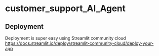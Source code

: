 # customer_support_AI_Agent
## Deployment
Deployment is super easy using Streamlit community cloud https://docs.streamlit.io/deploy/streamlit-community-cloud/deploy-your-app
